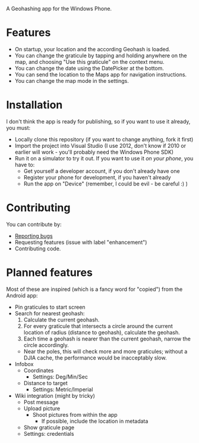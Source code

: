 A Geohashing app for the Windows Phone.

Features
========
* On startup, your location and the according Geohash is loaded.
* You can change the graticule by tapping and holding anywhere on the map, and choosing "Use this graticule" on the context menu.
* You can change the date using the DatePicker at the bottom.
* You can send the location to the Maps app for navigation instructions.
* You can change the map mode in the settings.

Installation
============
I don't think the app is ready for publishing, so if you want to use it already, you must:
* Locally clone this repository (if you want to change anything, fork it first)
* Import the project into Visual Studio (I use 2012, don't know if 2010 or earlier will work - you'll probably need the Windows Phone SDK)
* Run it on a simulator to try it out. If you want to use it *on your phone*, you have to:
  * Get yourself a developer account, if you don't already have one
  * Register your phone for development, if you haven't already
  * Run the app on "Device" (remember, I could be evil - be careful :) )

Contributing
============
You can contribute by:
* [Reporting bugs](https://github.com/lucaswerkmeister/wp_geohashing/issues)
* Requesting features (issue with label "enhancement")
* Contributing code.

Planned features
================
Most of these are inspired (which is a fancy word for "copied") from the Android app:
* Pin graticules to start screen
* Search for nearest geohash:
   1. Calculate the current geohash.
   2. For every graticule that intersects a circle around the current location of radius (distance to geohash), calculate the geohash.
   3. Each time a geohash is nearer than the current geohash, narrow the circle accordingly.
   *  Near the poles, this will check more and more graticules; without a DJIA cache, the performance would be inacceptably slow.
* Infobox
   * Coordinates
      * Settings: Deg/Min/Sec
   * Distance to target
      * Settings: Metric/Imperial
* Wiki integration (might by tricky)
   * Post message
   * Upload picture
      * Shoot pictures from within the app
         * If possible, include the location in metadata
   * Show graticule page
   * Settings: credentials
